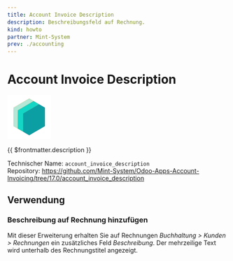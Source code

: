 ```yaml
---
title: Account Invoice Description
description: Beschreibungsfeld auf Rechnung.
kind: howto
partner: Mint-System
prev: ./accounting
---
```


# Account Invoice Description

![icon_oms_box](attachments/icons_odoo_mint_system.png)

{{ $frontmatter.description }}

Technischer Name: `account_invoice_description`\
Repository: <https://github.com/Mint-System/Odoo-Apps-Account-Invoicing/tree/17.0/account_invoice_description>

## Verwendung

### Beschreibung auf Rechnung hinzufügen

Mit dieser Erweiterung erhalten Sie auf Rechnungen _Buchhaltung > Kunden > Rechnungen_ ein zusätzliches Feld _Beschreibung_. Der mehrzeilige Text wird unterhalb des Rechnungstitel angezeigt.
